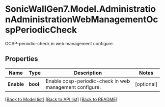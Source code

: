 # SonicWallGen7.Model.AdministrationAdministrationWebManagementOcspPeriodicCheck
OCSP-periodic-check in web management  configure.

## Properties

Name | Type | Description | Notes
------------ | ------------- | ------------- | -------------
**Enable** | **bool** | Enable ocsp-periodic-check in web management configure. | [optional] 

[[Back to Model list]](../README.md#documentation-for-models) [[Back to API list]](../README.md#documentation-for-api-endpoints) [[Back to README]](../README.md)

